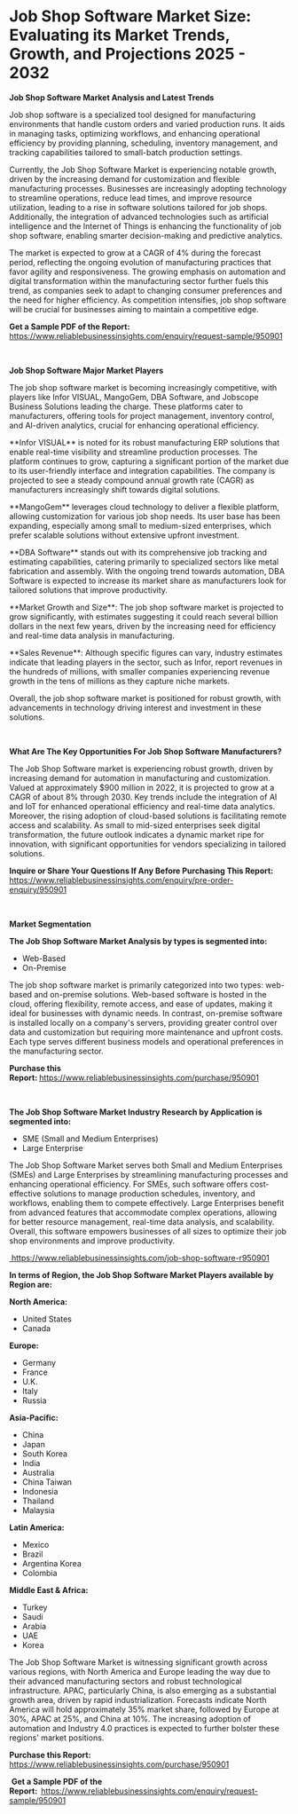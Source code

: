 <p><h1>Job Shop Software Market Size: Evaluating its Market Trends, Growth, and Projections 2025 - 2032</h1></p><p><strong>Job Shop Software Market Analysis and Latest Trends</strong></p>
<p><p>Job shop software is a specialized tool designed for manufacturing environments that handle custom orders and varied production runs. It aids in managing tasks, optimizing workflows, and enhancing operational efficiency by providing planning, scheduling, inventory management, and tracking capabilities tailored to small-batch production settings. </p><p>Currently, the Job Shop Software Market is experiencing notable growth, driven by the increasing demand for customization and flexible manufacturing processes. Businesses are increasingly adopting technology to streamline operations, reduce lead times, and improve resource utilization, leading to a rise in software solutions tailored for job shops. Additionally, the integration of advanced technologies such as artificial intelligence and the Internet of Things is enhancing the functionality of job shop software, enabling smarter decision-making and predictive analytics.</p><p>The market is expected to grow at a CAGR of 4% during the forecast period, reflecting the ongoing evolution of manufacturing practices that favor agility and responsiveness. The growing emphasis on automation and digital transformation within the manufacturing sector further fuels this trend, as companies seek to adapt to changing consumer preferences and the need for higher efficiency. As competition intensifies, job shop software will be crucial for businesses aiming to maintain a competitive edge.</p></p>
<p><strong>Get a Sample PDF of the Report:&nbsp;</strong> <a href="https://www.reliablebusinessinsights.com/enquiry/request-sample/950901?utm_campaign=3733&utm_medium=2&utm_source=Github&utm_content=ia&utm_term=18042025&utm_id=job-shop-software">https://www.reliablebusinessinsights.com/enquiry/request-sample/950901</a></p>
<p>&nbsp;</p>
<p><strong>Job Shop Software Major Market Players</strong></p>
<p><p>The job shop software market is becoming increasingly competitive, with players like Infor VISUAL, MangoGem, DBA Software, and Jobscope Business Solutions leading the charge. These platforms cater to manufacturers, offering tools for project management, inventory control, and AI-driven analytics, crucial for enhancing operational efficiency.</p><p>**Infor VISUAL** is noted for its robust manufacturing ERP solutions that enable real-time visibility and streamline production processes. The platform continues to grow, capturing a significant portion of the market due to its user-friendly interface and integration capabilities. The company is projected to see a steady compound annual growth rate (CAGR) as manufacturers increasingly shift towards digital solutions.</p><p>**MangoGem** leverages cloud technology to deliver a flexible platform, allowing customization for various job shop needs. Its user base has been expanding, especially among small to medium-sized enterprises, which prefer scalable solutions without extensive upfront investment.</p><p>**DBA Software** stands out with its comprehensive job tracking and estimating capabilities, catering primarily to specialized sectors like metal fabrication and assembly. With the ongoing trend towards automation, DBA Software is expected to increase its market share as manufacturers look for tailored solutions that improve productivity.</p><p>**Market Growth and Size**: The job shop software market is projected to grow significantly, with estimates suggesting it could reach several billion dollars in the next few years, driven by the increasing need for efficiency and real-time data analysis in manufacturing.</p><p>**Sales Revenue**: Although specific figures can vary, industry estimates indicate that leading players in the sector, such as Infor, report revenues in the hundreds of millions, with smaller companies experiencing revenue growth in the tens of millions as they capture niche markets. </p><p>Overall, the job shop software market is positioned for robust growth, with advancements in technology driving interest and investment in these solutions.</p></p>
<p>&nbsp;</p>
<p><strong>What Are The Key Opportunities For Job Shop Software Manufacturers?</strong></p>
<p><p>The Job Shop Software market is experiencing robust growth, driven by increasing demand for automation in manufacturing and customization. Valued at approximately $900 million in 2022, it is projected to grow at a CAGR of about 8% through 2030. Key trends include the integration of AI and IoT for enhanced operational efficiency and real-time data analytics. Moreover, the rising adoption of cloud-based solutions is facilitating remote access and scalability. As small to mid-sized enterprises seek digital transformation, the future outlook indicates a dynamic market ripe for innovation, with significant opportunities for vendors specializing in tailored solutions.</p></p>
<p><strong>Inquire or Share Your Questions If Any Before Purchasing This Report:</strong> <a href="https://www.reliablebusinessinsights.com/enquiry/pre-order-enquiry/950901?utm_campaign=3733&utm_medium=2&utm_source=Github&utm_content=ia&utm_term=18042025&utm_id=job-shop-software">https://www.reliablebusinessinsights.com/enquiry/pre-order-enquiry/950901</a></p>
<p>&nbsp;</p>
<p><strong>Market Segmentation</strong></p>
<p><strong>The Job Shop Software Market Analysis by types is segmented into:</strong></p>
<p><ul><li>Web-Based</li><li>On-Premise</li></ul></p>
<p><p>The job shop software market is primarily categorized into two types: web-based and on-premise solutions. Web-based software is hosted in the cloud, offering flexibility, remote access, and ease of updates, making it ideal for businesses with dynamic needs. In contrast, on-premise software is installed locally on a company's servers, providing greater control over data and customization but requiring more maintenance and upfront costs. Each type serves different business models and operational preferences in the manufacturing sector.</p></p>
<p><strong>Purchase this Report:&nbsp;</strong><a href="https://www.reliablebusinessinsights.com/purchase/950901?utm_campaign=3733&utm_medium=2&utm_source=Github&utm_content=ia&utm_term=18042025&utm_id=job-shop-software">https://www.reliablebusinessinsights.com/purchase/950901</a></p>
<p>&nbsp;</p>
<p><strong>The Job Shop Software Market Industry Research by Application is segmented into:</strong></p>
<p><ul><li>SME (Small and Medium Enterprises)</li><li>Large Enterprise</li></ul></p>
<p><p>The Job Shop Software Market serves both Small and Medium Enterprises (SMEs) and Large Enterprises by streamlining manufacturing processes and enhancing operational efficiency. For SMEs, such software offers cost-effective solutions to manage production schedules, inventory, and workflows, enabling them to compete effectively. Large Enterprises benefit from advanced features that accommodate complex operations, allowing for better resource management, real-time data analysis, and scalability. Overall, this software empowers businesses of all sizes to optimize their job shop environments and improve productivity.</p></p>
<p><a href="https://www.reliablebusinessinsights.com/job-shop-software-r950901?utm_campaign=3733&utm_medium=2&utm_source=Github&utm_content=ia&utm_term=18042025&utm_id=job-shop-software">&nbsp;https://www.reliablebusinessinsights.com/job-shop-software-r950901</a></p>
<p><strong>In terms of Region, the Job Shop Software Market Players available by Region are:</strong></p>
<p>
    <p> <strong> North America: </strong>
        <ul>
            <li>United States</li>
            <li>Canada</li>
        </ul>
        </p> 
    <p> <strong> Europe: </strong>
        <ul>
            <li>Germany</li>
            <li>France</li>
            <li>U.K.</li>
            <li>Italy</li>
            <li>Russia</li>
        </ul>
        </p> 
    <p> <strong> Asia-Pacific: </strong>
        <ul>
            <li>China</li>
            <li>Japan</li>
            <li>South Korea</li>
            <li>India</li>
            <li>Australia</li>
            <li>China Taiwan</li>
            <li>Indonesia</li>
            <li>Thailand</li>
            <li>Malaysia</li>
        </ul>
        </p> 
    <p> <strong> Latin America: </strong>
        <ul>
            <li>Mexico</li>
            <li>Brazil</li>
            <li>Argentina Korea</li>
            <li>Colombia</li>
        </ul>
        </p> 
    <p> <strong> Middle East & Africa: </strong>
        <ul>
            <li>Turkey</li>
            <li>Saudi</li>
            <li>Arabia</li>
            <li>UAE</li>
            <li>Korea</li>
        </ul>
    </p>
    </p>
<p><p>The Job Shop Software Market is witnessing significant growth across various regions, with North America and Europe leading the way due to their advanced manufacturing sectors and robust technological infrastructure. APAC, particularly China, is also emerging as a substantial growth area, driven by rapid industrialization. Forecasts indicate North America will hold approximately 35% market share, followed by Europe at 30%, APAC at 25%, and China at 10%. The increasing adoption of automation and Industry 4.0 practices is expected to further bolster these regions' market positions.</p></p>
<p><strong>Purchase this Report: </strong><a href="https://www.reliablebusinessinsights.com/purchase/950901?utm_campaign=3733&utm_medium=2&utm_source=Github&utm_content=ia&utm_term=18042025&utm_id=job-shop-software">https://www.reliablebusinessinsights.com/purchase/950901</a></p>
<p>&nbsp;<strong>Get a Sample PDF of the Report:&nbsp;&nbsp;</strong><a href="https://www.reliablebusinessinsights.com/enquiry/request-sample/950901?utm_campaign=3733&utm_medium=2&utm_source=Github&utm_content=ia&utm_term=18042025&utm_id=job-shop-software">https://www.reliablebusinessinsights.com/enquiry/request-sample/950901</a></p>
<p><strong></strong></p>
<p><p></p><p></p><p></p></p>